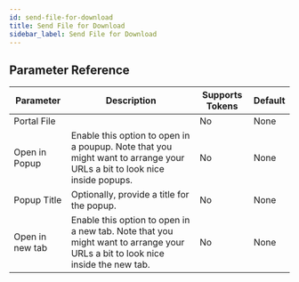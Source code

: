 ```yaml
---
id: send-file-for-download
title: Send File for Download
sidebar_label: Send File for Download
---
```





## Parameter Reference
| Parameter | Description | Supports Tokens | Default |
| -- | -- | -- | -- |
| Portal File |  | No | None |
| Open in Popup | Enable this option to open in a poupup. Note that you might want to arrange your URLs a bit to look nice inside popups. | No | None |
| Popup Title | Optionally, provide a title for the popup. | No | None |
| Open in new tab | Enable this option to open in a new tab. Note that you might want to arrange your URLs a bit to look nice inside the new tab. | No | None |
